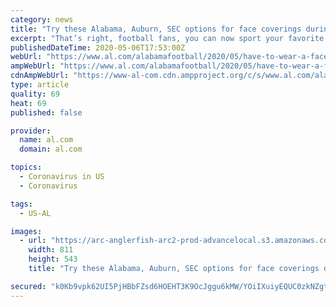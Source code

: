 ```yaml
---
category: news
title: "Try these Alabama, Auburn, SEC options for face coverings during COVID-19 pandemic"
excerpt: "That’s right, football fans, you can now sport your favorite college football team’s colors as the country continues to deal with the COVID-19 pandemic. In other words, people will see your college football fanaticism written all over your face."
publishedDateTime: 2020-05-06T17:53:00Z
webUrl: "https://www.al.com/alabamafootball/2020/05/have-to-wear-a-face-covering-try-these-alabama-auburn-sec-options.html"
ampWebUrl: "https://www.al.com/alabamafootball/2020/05/have-to-wear-a-face-covering-try-these-alabama-auburn-sec-options.html?outputType=amp"
cdnAmpWebUrl: "https://www-al-com.cdn.ampproject.org/c/s/www.al.com/alabamafootball/2020/05/have-to-wear-a-face-covering-try-these-alabama-auburn-sec-options.html?outputType=amp"
type: article
quality: 69
heat: 69
published: false

provider:
  name: al.com
  domain: al.com

topics:
  - Coronavirus in US
  - Coronavirus

tags:
  - US-AL

images:
  - url: "https://arc-anglerfish-arc2-prod-advancelocal.s3.amazonaws.com/public/4KEVYATEFJASHLK6SOLL6UK4RY.JPG"
    width: 811
    height: 543
    title: "Try these Alabama, Auburn, SEC options for face coverings during COVID-19 pandemic"

secured: "k0Kb9vpk62UI5PjHBbFZsd6HOEHT3K9OcJggu6kMW/YOiIXuiyEQUC0zkNZgtQSP0LrgNHvdcxPE2iCKYu+AUNE8sYt9ytzM1Z4D410Zl2nV5uaUcCFWGv5TWlLX4HZev+/pxTJN0QjVxm40uRbIZ7MstLHU5hf61+y4bQYzhkBXUNdRrQTJAXZGElASczxnZ2rF8ovguFR9du7eqEE03xP2BfyB7gCvPwNtQkSUmJMXcYXEj8V2qInUAGn+f/nSoimEafz4+7f7Rkh5vGgJCZNr6+wTaKFuXShH0lF32nx3DmV3FnTPNXf18U+JRtRRV4aERte+PbbsGDxcELGBXGqN5XDy5fazH+cp506XXotFlIcSLIWW8E8zplgvlC0Acq1eUj3WJ+Urgo51deJMZA2U/UJlRX2mtwBjfu9LHZ6k1BVAgqSbWAjaauHo2/YChUni9N29jNauz3a0oxF9YbKtiN1Zjo90mTEMDua010I=;kvWOIhVgdmfJMCOw2HSnBA=="
---
```


